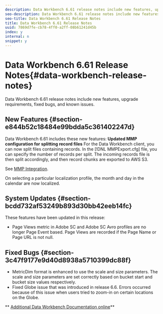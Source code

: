 ```yaml
---
description: Data Workbench 6.61 release notes include new features, upgrade requirements, fixed bugs, and known issues.
seo-description: Data Workbench 6.61 release notes include new features, upgrade requirements, fixed bugs, and known issues.
seo-title: Data Workbench 6.61 Release Notes
title: Data Workbench 6.61 Release Notes
uuid: 7869d7fe-cb78-4ff0-a2ff-08b61241d45b
index: y
internal: n
snippet: y
---
```


# Data Workbench 6.61 Release Notes{#data-workbench-release-notes}

Data Workbench 6.61 release notes include new features, upgrade requirements, fixed bugs, and known issues.

## New Features {#section-e844b52c18484e99bdda5c361402247d}

Data Workbench 6.61 includes these new features: 
**Updated MMP configuration for splitting record files** For the Data Workbench client, you can now split files containing records. In the [!DNL MMPExport.cfg] file, you can specify the number of records per split. The incoming records file is then split accordingly, and then record chunks are exported to AWS S3.

See [MMP Integration](https://marketing.adobe.com/resources/help/en_US/insight/whatsnew/c_mmp_integration.html).

On selecting a particular localization profile, the month and day in the calendar are now localized.

## System Updates {#section-bcdd732af53249b893d30bb42eeb14fc}

These features have been updated in this release:

* Page Views metric in Adobe SC and Adobe SC Avro profiles are no longer Page Event based. Page Views are recorded if the Page Name or Page URL is not null.

## Fixed Bugs {#section-3c47f9177e9d40d8938a5710399dc88f}

* MetricDim format is enhanced to use the scale and size parameters. The scale and size parameters are set correctly based on bucket start and bucket size values respectively. 
* Fixed Globe issue that was introduced in release 6.6. Errors occurred because of this issue when users tried to zoom-in on certain locations on the Globe.

** [Additional Data Workbench Documentation online](https://marketing.adobe.com/resources/help/en_US/insight/)** 
